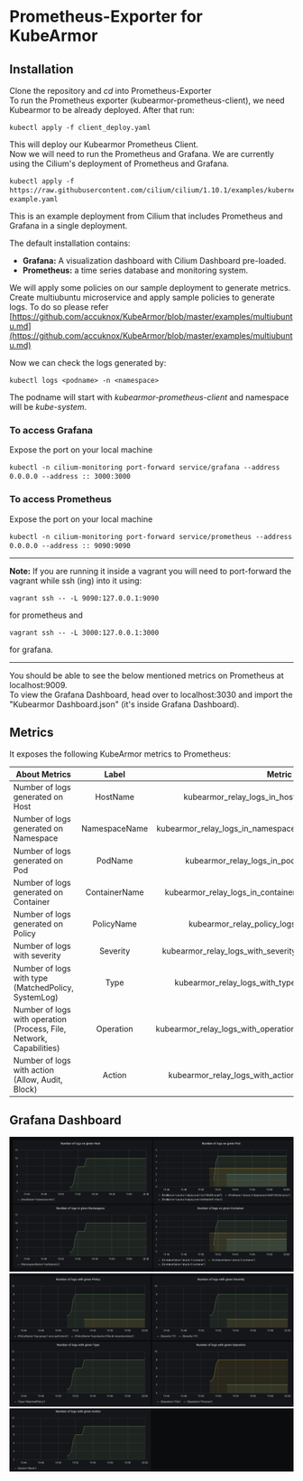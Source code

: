 # Prometheus-Exporter for KubeArmor  

## Installation

Clone the repository and _cd_ into Prometheus-Exporter  
To run the Prometheus exporter (kubearmor-prometheus-client), we need Kubearmor to be already deployed. After that run:

```
kubectl apply -f client_deploy.yaml
```
This will deploy our Kubearmor Prometheus Client.  
Now we will need to run the Prometheus and Grafana. We are currently using the Cilium's deployment of Prometheus and Grafana.

```
kubectl apply -f https://raw.githubusercontent.com/cilium/cilium/1.10.1/examples/kubernetes/addons/prometheus/monitoring-example.yaml
```

This is an example deployment from Cilium that includes Prometheus and Grafana in a single deployment.

The default installation contains:  
* **Grafana:** A visualization dashboard with Cilium Dashboard pre-loaded.  
* **Prometheus:** a time series database and monitoring system.  

We will apply some policies on our sample deployment to generate metrics.
Create multiubuntu microservice and apply sample policies to generate logs. To do so please refer [https://github.com/accuknox/KubeArmor/blob/master/examples/multiubuntu.md](https://github.com/accuknox/KubeArmor/blob/master/examples/multiubuntu.md)

Now we can check the logs generated by:
```
kubectl logs <podname> -n <namespace>
```
The podname will start with _kubearmor-prometheus-client_ and namespace will be _kube-system_.

### To access Grafana

Expose the port on your local machine
```
kubectl -n cilium-monitoring port-forward service/grafana --address 0.0.0.0 --address :: 3000:3000
```

### To access Prometheus

Expose the port on your local machine
```
kubectl -n cilium-monitoring port-forward service/prometheus --address 0.0.0.0 --address :: 9090:9090
```

---
**Note:** If you are running it inside a vagrant you will need to port-forward the vagrant while ssh (ing) into it using:
```
vagrant ssh -- -L 9090:127.0.0.1:9090
```
for prometheus and

```
vagrant ssh -- -L 3000:127.0.0.1:3000    
```
for grafana.

---

You should be able to see the below mentioned metrics on Prometheus at localhost:9009.  
To view the Grafana Dashboard, head over to localhost:3030 and import the "Kubearmor Dashboard.json" (it's inside Grafana Dashboard). 

## Metrics
It exposes the following KubeArmor metrics to Prometheus:  

|                               About Metrics                                |     Label     |              Metric name                 |
| -------------------------------------------------------------------------- | :-----------: | ---------------------------------------: |
| Number of logs generated on Host                                           |HostName       |kubearmor_relay_logs_in_host_total        |
| Number of logs generated on Namespace                                      |NamespaceName  |kubearmor_relay_logs_in_namespace_total   |
| Number of logs generated on Pod                                            |PodName        |kubearmor_relay_logs_in_pod_total         |
| Number of logs generated on Container                                      |ContainerName  |kubearmor_relay_logs_in_container_total   |
| Number of logs generated on Policy                                         |PolicyName     |kubearmor_relay_policy_logs_total         |
| Number of logs with severity                                               |Severity       |kubearmor_relay_logs_with_severity_total  |
| Number of logs with type (MatchedPolicy, SystemLog)                        |Type           |kubearmor_relay_logs_with_type_total      |
| Number of logs with operation (Process, File, Network, Capabilities)       |Operation      |kubearmor_relay_logs_with_operation_total |
| Number of logs with action (Allow, Audit, Block)                           |Action         |kubearmor_relay_logs_with_action_total    |

## Grafana Dashboard

![Logs on Host](images/1.png)
![Logs on Host](images/2.png)
![Logs on Host](images/3.png)


